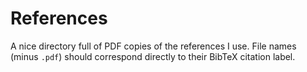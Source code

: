 References
==========

A nice directory full of PDF copies of the references I use. File names (minus
`.pdf`) should correspond directly to their BibTeX citation label.
